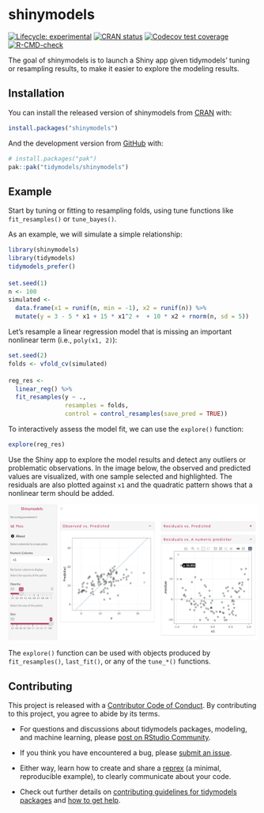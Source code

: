 
# shinymodels

<!-- badges: start -->

[![Lifecycle:
experimental](https://img.shields.io/badge/lifecycle-experimental-orange.svg)](https://lifecycle.r-lib.org/articles/stages.html#experimental)
[![CRAN
status](https://www.r-pkg.org/badges/version/shinymodels)](https://CRAN.R-project.org/package=shinymodels)
[![Codecov test
coverage](https://codecov.io/gh/tidymodels/shinymodels/branch/main/graph/badge.svg)](https://app.codecov.io/gh/tidymodels/shinymodels?branch=main)
[![R-CMD-check](https://github.com/tidymodels/shinymodels/actions/workflows/R-CMD-check.yaml/badge.svg)](https://github.com/tidymodels/shinymodels/actions/workflows/R-CMD-check.yaml)
<!-- badges: end -->

The goal of shinymodels is to launch a Shiny app given tidymodels’
tuning or resampling results, to make it easier to explore the modeling
results.

## Installation

You can install the released version of shinymodels from
[CRAN](https://CRAN.R-project.org) with:

``` r
install.packages("shinymodels") 
```

And the development version from [GitHub](https://github.com/) with:

``` r
# install.packages("pak")
pak::pak("tidymodels/shinymodels")
```

## Example

Start by tuning or fitting to resampling folds, using tune functions
like `fit_resamples()` or `tune_bayes()`.

As an example, we will simulate a simple relationship:

``` r
library(shinymodels)
library(tidymodels)
tidymodels_prefer()

set.seed(1)
n <- 100
simulated <-
  data.frame(x1 = runif(n, min = -1), x2 = runif(n)) %>% 
  mutate(y = 3 - 5 * x1 + 15 * x1^2 +  + 10 * x2 + rnorm(n, sd = 5))
```

Let’s resample a linear regression model that is missing an important
nonlinear term (i.e., `poly(x1, 2)`):

``` r
set.seed(2)
folds <- vfold_cv(simulated)

reg_res <-
  linear_reg() %>%
  fit_resamples(y ~ .,
                resamples = folds,
                control = control_resamples(save_pred = TRUE))
```

To interactively assess the model fit, we can use the `explore()`
function:

``` r
explore(reg_res)
```

Use the Shiny app to explore the model results and detect any outliers
or problematic observations. In the image below, the observed and
predicted values are visualized, with one sample selected and
highlighted. The residuals are also plotted against `x1` and the
quadratic pattern shows that a nonlinear term should be added.

![](man/figures/example.png)

The `explore()` function can be used with objects produced by
`fit_resamples()`, `last_fit()`, or any of the `tune_*()` functions.

## Contributing

This project is released with a [Contributor Code of
Conduct](https://contributor-covenant.org/version/2/0/CODE_OF_CONDUCT.html).
By contributing to this project, you agree to abide by its terms.

- For questions and discussions about tidymodels packages, modeling, and
  machine learning, please [post on RStudio
  Community](https://community.rstudio.com/new-topic?category_id=15&tags=tidymodels,question).

- If you think you have encountered a bug, please [submit an
  issue](https://github.com/tidymodels/shinymodels/issues).

- Either way, learn how to create and share a
  [reprex](https://reprex.tidyverse.org/articles/articles/learn-reprex.html)
  (a minimal, reproducible example), to clearly communicate about your
  code.

- Check out further details on [contributing guidelines for tidymodels
  packages](https://www.tidymodels.org/contribute/) and [how to get
  help](https://www.tidymodels.org/help/).
